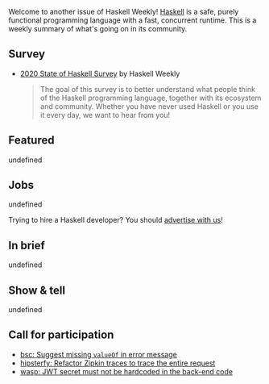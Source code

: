 Welcome to another issue of Haskell Weekly!
[Haskell](https://www.haskell.org) is a safe, purely functional programming language with a fast, concurrent runtime.
This is a weekly summary of what's going on in its community.

## Survey

- [2020 State of Haskell Survey](https://haskellweekly.news/survey/2020.html) by Haskell Weekly
  > The goal of this survey is to better understand what people think of the Haskell programming language, together with its ecosystem and community. Whether you have never used Haskell or you use it every day, we want to hear from you!

## Featured

undefined

## Jobs

undefined

Trying to hire a Haskell developer?
You should [advertise with us](https://haskellweekly.news/advertising.html)!

## In brief

undefined

## Show & tell

undefined

## Call for participation

-   [bsc: Suggest missing `valueOf` in error message](https://github.com/B-Lang-org/bsc/issues/276)
-   [hipsterfy: Refactor Zipkin traces to trace the entire request](https://github.com/liftM/hipsterfy/issues/13)
-   [wasp: JWT secret must not be hardcoded in the back-end code](https://github.com/wasp-lang/wasp/issues/129)
